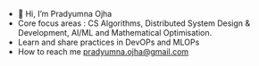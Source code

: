 - 👋 Hi, I’m Pradyumna Ojha
- Core focus areas : CS Algorithms, Distributed System Design & Development, AI/ML and Mathematical Optimisation.
- Learn and share practices in DevOPs and MLOPs
- How to reach me pradyumna.ojha@gmail.com

<!---
pradyojha/pradyojha is a ✨ special ✨ repository because its `README.md` (this file) appears on your GitHub profile.
You can click the Preview link to take a look at your changes.
--->
